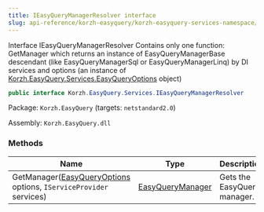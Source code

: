 ```yaml
---
title: IEasyQueryManagerResolver interface
slug: api-reference/korzh-easyquery/korzh-easyquery-services-namespace/ieasyquerymanagerresolver-interface
---
```



Interface IEasyQueryManagerResolver  Contains only one function: GetManager which returns an instance of EasyQueryManagerBase descendant (like EasyQueryManagerSql or EasyQueryManagerLinq)  by DI services and options (an instance of [Korzh.EasyQuery.Services.EasyQueryOptions](/api-reference/korzh-easyquery/korzh-easyquery-services-namespace/easyqueryoptions-class) object)
```csharp
public interface Korzh.EasyQuery.Services.IEasyQueryManagerResolver

```
Package: `Korzh.EasyQuery` (targets: `netstandard2.0`)

Assembly: `Korzh.EasyQuery.dll`

### Methods

| Name | Type | Description | 
| --- | --- | --- | 
| GetManager([EasyQueryOptions](/api-reference/korzh-easyquery/korzh-easyquery-services-namespace/easyqueryoptions-class) options, `IServiceProvider` services) | [EasyQueryManager](/api-reference/korzh-easyquery/korzh-easyquery-services-namespace/easyquerymanager-class) | Gets the EasyQuery manager. |